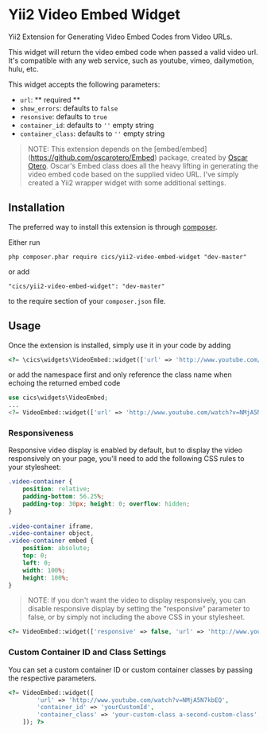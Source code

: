 Yii2 Video Embed Widget
=====================
Yii2 Extension for Generating Video Embed Codes from Video URLs.

This widget will return the video embed code when passed a valid video url. It's compatible with any web service, such as youtube, vimeo, dailymotion, hulu, etc.

This widget accepts the following parameters:
- `url`: 				** required **
- `show_errors`: 		defaults to `false`
- `resonsive`: 			defaults to `true`
- `container_id`: 		defaults to `''` empty string
- `container_class`: 	defaults to `''` empty string

> NOTE: This extension depends on the [embed/embed] (https://github.com/oscarotero/Embed) package, created by [Oscar Otero](https://github.com/oscarotero). Oscar's Embed class does all the heavy lifting in generating the video embed code based on the supplied video URL.  I've simply created a Yii2 wrapper widget with some additional settings.  

Installation
------------

The preferred way to install this extension is through [composer](http://getcomposer.org/download/).

Either run

```
php composer.phar require cics/yii2-video-embed-widget "dev-master"
```

or add

```
"cics/yii2-video-embed-widget": "dev-master"
```

to the require section of your `composer.json` file.


Usage
-----

Once the extension is installed, simply use it in your code by adding

```php
<?= \cics\widgets\VideoEmbed::widget(['url' => 'http://www.youtube.com/watch?v=NMjA5N7kbEQ', 'show_errors' => true]); ?>
```

or add the namespace first and only reference the class name when echoing the returned embed code

```php
use cics\widgets\VideoEmbed;
...
<?= VideoEmbed::widget(['url' => 'http://www.youtube.com/watch?v=NMjA5N7kbEQ']); ?>
```

### Responsiveness
Responsive video display is enabled by default, but to display the video responsively on your page, you'll need to add the following CSS rules to your stylesheet:
```css
.video-container {
    position: relative;
    padding-bottom: 56.25%;
    padding-top: 30px; height: 0; overflow: hidden;
}
 
.video-container iframe,
.video-container object,
.video-container embed {
    position: absolute;
    top: 0;
    left: 0;
    width: 100%;
    height: 100%;
}
```
> NOTE: If you don't want the video to display responsively, you can disable responsive display by setting the "responsive" parameter to false, or by simply not including the above CSS in your stylesheet.
```php
<?= VideoEmbed::widget(['responsive' => false, 'url' => 'http://www.youtube.com/watch?v=NMjA5N7kbEQ']); ?>
```

### Custom Container ID and Class Settings
You can set a custom container ID or custom container classes by passing the respective parameters.
```php
<?= VideoEmbed::widget([
		'url' => 'http://www.youtube.com/watch?v=NMjA5N7kbEQ',
		'container_id' => 'yourCustomId',
		'container_class' => 'your-custom-class a-second-custom-class',
	]); ?>
```